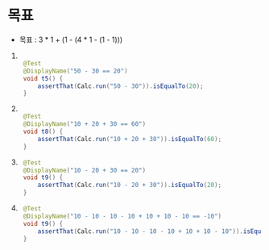 # 목표
- 목표 : 3 * 1 + (1 - (4 * 1 - (1 - 1)))

1. ```java
   
    @Test
    @DisplayName("50 - 30 == 20")
    void t5() {
        assertThat(Calc.run("50 - 30")).isEqualTo(20);
    }
   ```

2. ```java
   
    @Test
    @DisplayName("10 + 20 + 30 == 60")
    void t8() {
        assertThat(Calc.run("10 + 20 + 30")).isEqualTo(60);
    }
   ```
   
3. ```java
    @Test
    @DisplayName("10 - 20 + 30 == 20")
    void t9() {
        assertThat(Calc.run("10 - 20 + 30")).isEqualTo(20);
    }
    ```

4. ```java
    @Test
    @DisplayName("10 - 10 - 10 - 10 + 10 + 10 - 10 == -10")
    void t9() {
        assertThat(Calc.run("10 - 10 - 10 - 10 + 10 + 10 - 10")).isEqualTo(-10);
    }
    ```


